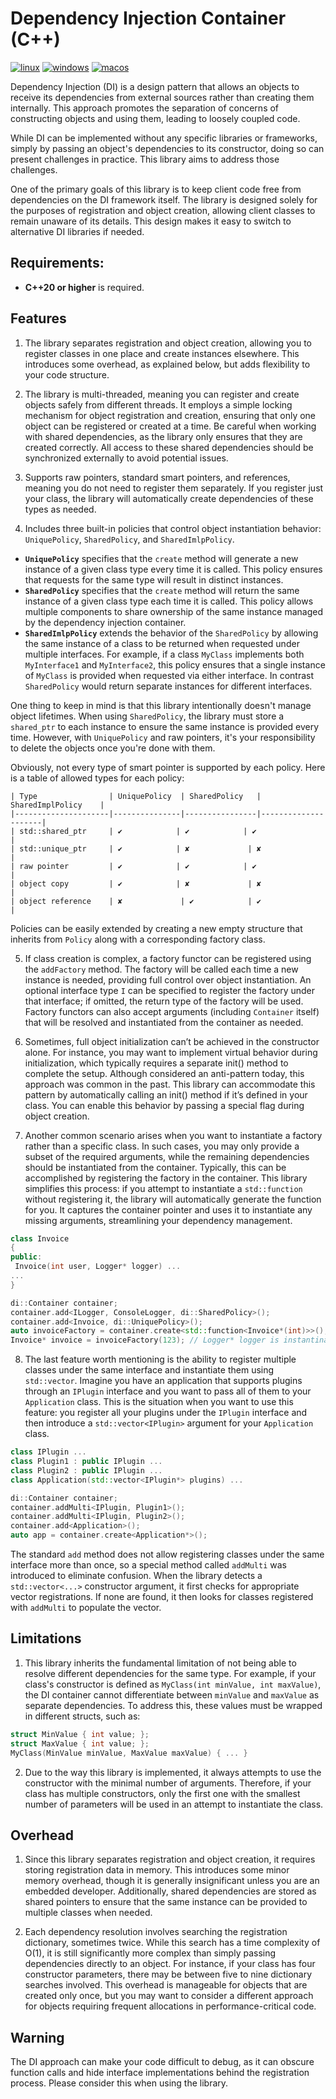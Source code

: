 # Dependency Injection Container (C++)

[![linux](https://github.com/andatr/di/actions/workflows/linux.yml/badge.svg)](https://github.com/andatr/di/actions/workflows/linux.yml)
[![windows](https://github.com/andatr/di/actions/workflows/windows.yml/badge.svg)](https://github.com/andatr/di/actions/workflows/windows.yml)
[![macos](https://github.com/andatr/di/actions/workflows/macos.yml/badge.svg)](https://github.com/andatr/di/actions/workflows/macos.yml)

Dependency Injection (DI) is a design pattern that allows an objects to receive its dependencies from external sources rather than creating them internally.
This approach promotes the separation of concerns of constructing objects and using them, leading to loosely coupled code.

While DI can be implemented without any specific libraries or frameworks, simply by passing an object's dependencies to its constructor, doing so can present challenges in practice.
This library aims to address those challenges.

One of the primary goals of this library is to keep client code free from dependencies on the DI framework itself.
The library is designed solely for the purposes of registration and object creation, allowing client classes to remain unaware of its details.
This design makes it easy to switch to alternative DI libraries if needed.

## Requirements:

- **C++20 or higher** is required.

## Features

1. The library separates registration and object creation, allowing you to register classes in one place and create instances elsewhere.
This introduces some overhead, as explained below, but adds flexibility to your code structure.

2. The library is multi-threaded, meaning you can register and create objects safely from different threads.
It employs a simple locking mechanism for object registration and creation, ensuring that only one object can be registered or created at a time.
Be careful when working with shared dependencies, as the library only ensures that they are created correctly.
All access to these shared dependencies should be synchronized externally to avoid potential issues.

3. Supports raw pointers, standard smart pointers, and references, meaning you do not need to register them separately.
If you register just your class, the library will automatically create dependencies of these types as needed.

4. Includes three built-in policies that control object instantiation behavior: `UniquePolicy`, `SharedPolicy`, and `SharedImlpPolicy`.
- **`UniquePolicy`** specifies that the `create` method will generate a new instance of a given class type every time it is called.
This policy ensures that requests for the same type will result in distinct instances.
- **`SharedPolicy`** specifies that the `create` method will return the same instance of a given class type each time it is called.
This policy allows multiple components to share ownership of the same instance managed by the dependency injection container.
- **`SharedImlpPolicy`** extends the behavior of the `SharedPolicy` by allowing the same instance of a class to be returned when requested under multiple interfaces.
For example, if a class `MyClass` implements both `MyInterface1` and `MyInterface2`, this policy ensures that a single instance of `MyClass` is provided when requested via either interface.
In contrast `SharedPolicy` would return separate instances for different interfaces. 

One thing to keep in mind is that this library intentionally doesn't manage object lifetimes.
When using `SharedPolicy`, the library must store a `shared_ptr` to each instance to ensure the same instance is provided every time.
However, with `UniquePolicy` and raw pointers, it's your responsibility to delete the objects once you're done with them.

Obviously, not every type of smart pointer is supported by each policy.
Here is a table of allowed types for each policy:

```
| Type                | UniquePolicy  | SharedPolicy   | SharedImplPolicy    |
|---------------------|---------------|----------------|---------------------|
| std::shared_ptr     | ✔️            | ✔️            | ✔️                  |
| std::unique_ptr     | ✔️            | ✘             | ✘                   |
| raw pointer         | ✔️            | ✔️            | ✔️                  |
| object copy         | ✔️            | ✘             | ✘                   |
| object reference    | ✘             | ✔️            | ✔️                  |
```
Policies can be easily extended by creating a new empty structure that inherits from `Policy` along with a corresponding factory class.

5. If class creation is complex, a factory functor can be registered using the `addFactory` method.
The factory will be called each time a new instance is needed, providing full control over object instantiation.
An optional interface type `I` can be specified to register the factory under that interface; if omitted, the return type of the factory will be used.
Factory functors can also accept arguments (including `Container` itself) that will be resolved and instantiated from the container as needed.

6. Sometimes, full object initialization can’t be achieved in the constructor alone.
For instance, you may want to implement virtual behavior during initialization, which typically requires a separate init() method to complete the setup.
Although considered an anti-pattern today, this approach was common in the past.
This library can accommodate this pattern by automatically calling an init() method if it’s defined in your class.
You can enable this behavior by passing a special flag during object creation.

7. Another common scenario arises when you want to instantiate a factory rather than a specific class.
In such cases, you may only provide a subset of the required arguments, while the remaining dependencies should be instantiated from the container.
Typically, this can be accomplished by registering the factory in the container.
This library simplifies this process: if you attempt to instantiate a `std::function` without registering it, the library will automatically generate the function for you.
It captures the container pointer and uses it to instantiate any missing arguments, streamlining your dependency management.

 ```cpp
class Invoice
{
public:
  Invoice(int user, Logger* logger) ...
...
}

di::Container container;
container.add<ILogger, ConsoleLogger, di::SharedPolicy>();
container.add<Invoice, di::UniquePolicy>();
auto invoiceFactory = container.create<std::function<Invoice*(int)>>();
Invoice* invoice = invoiceFactory(123); // Logger* logger is instantinated automatically
```

8. The last feature worth mentioning is the ability to register multiple classes under the same interface and instantiate them using `std::vector`.
Imagine you have an application that supports plugins through an `IPlugin` interface and you want to pass all of them to your `Application` class.
This is the situation when you want to use this feature: you register all your plugins under the `IPlugin` interface and then introduce a `std::vector<IPlugin>` argument for your `Application` class.

```cpp
class IPlugin ...
class Plugin1 : public IPlugin ...
class Plugin2 : public IPlugin ...
class Application(std::vector<IPlugin*> plugins) ...

di::Container container;
container.addMulti<IPlugin, Plugin1>();
container.addMulti<IPlugin, Plugin2>();
container.add<Application>();
auto app = container.create<Application*>();
```

The standard `add` method does not allow registering classes under the same interface more than once, so a special method called `addMulti` was introduced to eliminate confusion.
When the library detects a `std::vector<...>` constructor argument, it first checks for appropriate vector registrations.
If none are found, it then looks for classes registered with `addMulti` to populate the vector.

## Limitations

1. This library inherits the fundamental limitation of not being able to resolve different dependencies for the same type.
For example, if your class's constructor is defined as `MyClass(int minValue, int maxValue)`, the DI container cannot differentiate between `minValue` and `maxValue` as separate dependencies.
To address this, these values must be wrapped in different structs, such as:

 ```cpp
struct MinValue { int value; };
struct MaxValue { int value; };
MyClass(MinValue minValue, MaxValue maxValue) { ... }
```
 
2. Due to the way this library is implemented, it always attempts to use the constructor with the minimal number of arguments.
Therefore, if your class has multiple constructors, only the first one with the smallest number of parameters will be used in an attempt to instantiate the class.

## Overhead

1. Since this library separates registration and object creation, it requires storing registration data in memory.
This introduces some minor memory overhead, though it is generally insignificant unless you are an embedded developer.
Additionally, shared dependencies are stored as shared pointers to ensure that the same instance can be provided to multiple classes when needed.

2. Each dependency resolution involves searching the registration dictionary, sometimes twice.
While this search has a time complexity of O(1), it is still significantly more complex than simply passing dependencies directly to an object.
For instance, if your class has four constructor parameters, there may be between five to nine dictionary searches involved.
This overhead is manageable for objects that are created only once, but you may want to consider a different approach for objects requiring frequent allocations in performance-critical code.

## Warning

The DI approach can make your code difficult to debug, as it can obscure function calls and hide interface implementations behind the registration process.
Please consider this when using the library.
  
